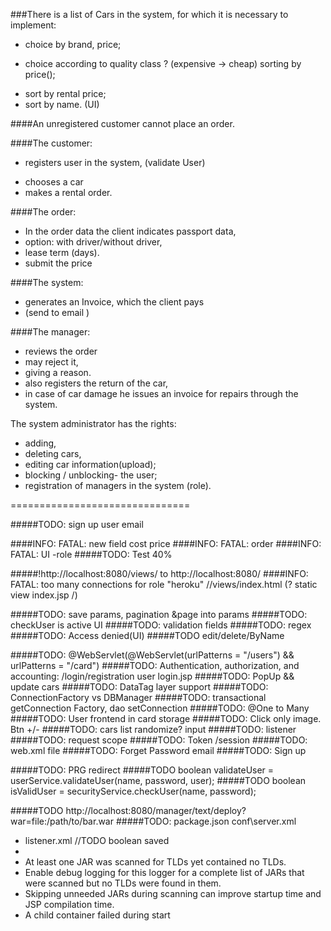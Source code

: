 ###There is a list of Cars in the system, for which it is necessary to implement: 
+ choice by brand, price;
- choice according to quality class ? (expensive -> cheap) sorting by price();
+ sort by rental price;
+ sort by name. (UI)

####An unregistered customer cannot place an order.

####The customer: 
+ registers user in the system, (validate User) 
- chooses a car 
- makes a rental order.

####The order:
- In the order data the client indicates passport data, 
- option: with driver/without driver,  
- lease term (days).
- submit the price

####The system: 
- generates an Invoice, which the client pays 
- (send to email )

####The manager:
- reviews the order 
- may reject it, 
- giving a reason.
- also registers the return of the car, 
- in case of car damage he issues an invoice for repairs through the system.

The system administrator has the rights:
- adding, 
- deleting cars, 
- editing car information(upload);
- blocking / unblocking- the user;
- registration of managers in the system (role).

===============================

#####TODO: sign up user email

####INFO: FATAL: new field cost price
####INFO: FATAL: order
####INFO: FATAL: UI -role
#####TODO: Test 40%

#####!http://localhost:8080/views/ to http://localhost:8080/ 
####INFO: FATAL: too many connections for role "heroku"
//views/index.html (? static view index.jsp /)

#####TODO: save params, pagination &page into params
#####TODO: checkUser is active UI
#####TODO: validation fields
#####TODO: regex
#####TODO: Access denied(UI)
#####TODO edit/delete/ByName

#####TODO: @WebServlet(@WebServlet(urlPatterns = "/users") && urlPatterns = "/card")
#####TODO: Authentication, authorization, and accounting: /login/registration user login.jsp
#####TODO: PopUp && update cars
#####TODO: DataTag layer support
#####TODO: ConnectionFactory vs DBManager
#####TODO: transactional getConnection Factory, dao setConnection
#####TODO: @One to Many
#####TODO: User frontend in card storage
#####TODO: Click only image. Btn +/-
#####TODO: cars list randomize? input
#####TODO: listener
#####TODO: request scope
#####TODO: Token /session
#####TODO: web.xml file
#####TODO: Forget Password email
#####TODO: Sign up

#####TODO: PRG redirect
#####TODO boolean validateUser = userService.validateUser(name, password, user);
#####TODO boolean isValidUser = securityService.checkUser(name, password);

#####TODO http://localhost:8080/manager/text/deploy?war=file:/path/to/bar.war
#####TODO: package.json
conf\server.xml
- listener.xml
  //TODO boolean saved
- 
- At least one JAR was scanned for TLDs yet contained no TLDs. 
- Enable debug logging for this logger for a complete list of JARs that were scanned but no TLDs were found in them. 
- Skipping unneeded JARs during scanning can improve startup time and JSP compilation time.
- A child container failed during start